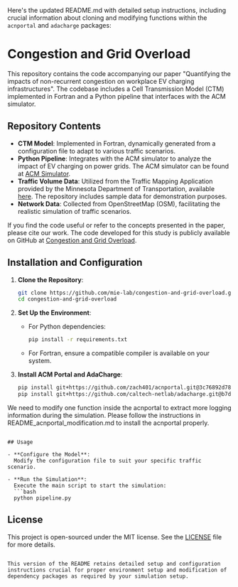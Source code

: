 Here's the updated README.md with detailed setup instructions, including crucial information about cloning and modifying functions within the `acnportal` and `adacharge` packages:

[//]: # (```markdown)
# Congestion and Grid Overload

This repository contains the code accompanying our paper "Quantifying the impacts of non-recurrent congestion on workplace EV charging infrastructures". The codebase includes a Cell Transmission Model (CTM) implemented in Fortran and a Python pipeline that interfaces with the ACM simulator.

## Repository Contents

- **CTM Model**: Implemented in Fortran, dynamically generated from a configuration file to adapt to various traffic scenarios.
- **Python Pipeline**: Integrates with the ACM simulator to analyze the impact of EV charging on power grids. The ACM simulator can be found at [ACM Simulator](https://github.com/zach401/acnportal).
- **Traffic Volume Data**: Utilized from the Traffic Mapping Application provided by the Minnesota Department of Transportation, available [here](https://www.dot.state.mn.us/traffic/data/tma.html). The repository includes sample data for demonstration purposes.
- **Network Data**: Collected from OpenStreetMap (OSM), facilitating the realistic simulation of traffic scenarios.


If you find the code useful or refer to the concepts presented in the paper, please cite our work. The code developed for this study is publicly available on GitHub at [Congestion and Grid Overload](https://github.com/mie-lab/congestion-and-grid-overload).

## Installation and Configuration

1. **Clone the Repository**:
   ```bash
   git clone https://github.com/mie-lab/congestion-and-grid-overload.git
   cd congestion-and-grid-overload
   ```

2. **Set Up the Environment**:
   - For Python dependencies:
     ```bash
     pip install -r requirements.txt
     ```

   - For Fortran, ensure a compatible compiler is available on your system.

3. **Install ACM Portal and AdaCharge**:
   ```bash
   pip install git+https://github.com/zach401/acnportal.git@3c76892d78ae7cbdca9017f8e2a4e3114198deba
   pip install git+https://github.com/caltech-netlab/adacharge.git@b7d5fddb25e842333fc2b404d32dd3477ca47297
   ```
We need to modify one function inside the acnportal to extract more logging information during the simulation. Please follow the instructions in README_acnportal_modification.md to install the acnportal properly.


```

## Usage

- **Configure the Model**:
  Modify the configuration file to suit your specific traffic scenario.
  
- **Run the Simulation**:
  Execute the main script to start the simulation:
  ```bash
  python pipeline.py
  ```


## License

This project is open-sourced under the MIT license. See the [LICENSE](LICENSE) file for more details.
```

This version of the README retains detailed setup and configuration instructions crucial for proper environment setup and modification of dependency packages as required by your simulation setup.
